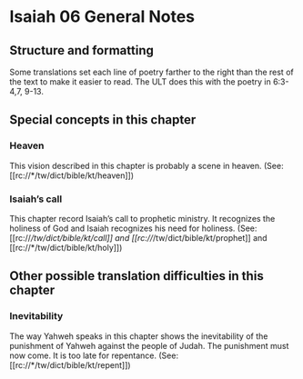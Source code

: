 # Isaiah 06 General Notes
## Structure and formatting

Some translations set each line of poetry farther to the right than the rest of the text to make it easier to read. The ULT does this with the poetry in 6:3-4,7, 9-13.

## Special concepts in this chapter

### Heaven
This vision described in this chapter is probably a scene in heaven. (See: [[rc://*/tw/dict/bible/kt/heaven]])

### Isaiah’s call
This chapter record Isaiah’s call to prophetic ministry. It recognizes the holiness of God and Isaiah recognizes his need for holiness. (See: [[rc://*/tw/dict/bible/kt/call]] and [[rc://*/tw/dict/bible/kt/prophet]] and [[rc://*/tw/dict/bible/kt/holy]])

## Other possible translation difficulties in this chapter

### Inevitability
The way Yahweh speaks in this chapter shows the inevitability of the punishment of Yahweh against the people of Judah. The punishment must now come. It is too late for repentance. (See: [[rc://*/tw/dict/bible/kt/repent]])